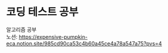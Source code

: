 # 코딩 테스트 공부
알고리즘 공부
<br>
노션: https://expensive-pumpkin-eca.notion.site/985cd90ca53c4b60a45ce4a78a547a75?pvs=4
